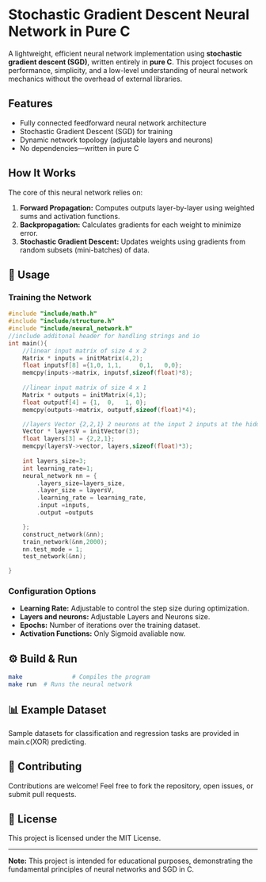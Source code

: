  # Stochastic Gradient Descent Neural Network in Pure C

A lightweight, efficient neural network implementation using **stochastic gradient descent (SGD)**, written entirely in **pure C**. This project focuses on performance, simplicity, and a low-level understanding of neural network mechanics without the overhead of external libraries.

## Features

- Fully connected feedforward neural network architecture
- Stochastic Gradient Descent (SGD) for training
- Dynamic network topology (adjustable layers and neurons)
- No dependencies—written in pure C

## How It Works

The core of this neural network relies on:

1. **Forward Propagation:** Computes outputs layer-by-layer using weighted sums and activation functions.
2. **Backpropagation:** Calculates gradients for each weight to minimize error.
3. **Stochastic Gradient Descent:** Updates weights using gradients from random subsets (mini-batches) of data.


## 📝 Usage

### Training the Network

```c
#include "include/math.h"
#include "include/structure.h"
#include "include/neural_network.h"
//include additonal header for handling strings and io
int main(){
	//linear input matrix of size 4 x 2
	Matrix * inputs = initMatrix(4,2);
	float inputsf[8] ={1,0,	1,1,	 0,1,	0,0};
	memcpy(inputs->matrix, inputsf,sizeof(float)*8);
	
	//linear input matrix of size 4 x 1
	Matrix * outputs = initMatrix(4,1);
	float outputf[4] = {1,	0,	 1,	0};
	memcpy(outputs->matrix, outputf,sizeof(float)*4);

	//layers Vector {2,2,1} 2 neurons at the input 2 inputs at the hidden layer 1 output
	Vector * layersV = initVector(3);
	float layers[3] = {2,2,1};
	memcpy(layersV->vector, layers,sizeof(float)*3);
	
	int layers_size=3;
	int learning_rate=1;
	neural_network nn = {
		.layers_size=layers_size,
		.layer_size = layersV,
		.learning_rate = learning_rate,
		.input =inputs,
		.output =outputs

	};
	construct_network(&nn);
	train_network(&nn,2000);
	nn.test_mode = 1;
	test_network(&nn);

}
```

### Configuration Options

- **Learning Rate:** Adjustable to control the step size during optimization.
- **Layers and neurons:** Adjustable Layers and Neurons size.
- **Epochs:** Number of iterations over the training dataset.
- **Activation Functions:** Only Sigmoid avaliable now.

## ⚙️ Build & Run

```bash
make              # Compiles the program
make run  # Runs the neural network
```

## 📊 Example Dataset

Sample datasets for classification and regression tasks are provided in main.c(XOR) predicting.

## 🤝 Contributing

Contributions are welcome! Feel free to fork the repository, open issues, or submit pull requests.

## 📄 License

This project is licensed under the MIT License.

---

**Note:** This project is intended for educational purposes, demonstrating the fundamental principles of neural networks and SGD in C.
